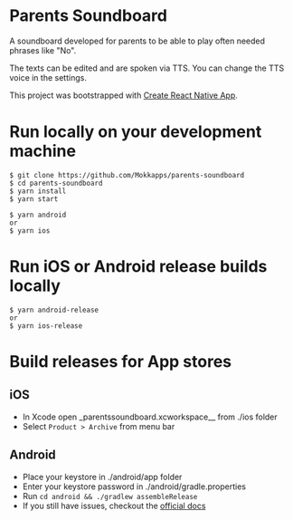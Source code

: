 # Parents Soundboard

A soundboard developed for parents to be able to play often needed phrases like "No".

The texts can be edited and are spoken via TTS. You can change the TTS voice in the settings.

This project was bootstrapped with [Create React Native App](https://github.com/react-community/create-react-native-app).

# Run locally on your development machine

```
$ git clone https://github.com/Mokkapps/parents-soundboard
$ cd parents-soundboard
$ yarn install
$ yarn start

$ yarn android
or
$ yarn ios
```

# Run iOS or Android release builds locally

```
$ yarn android-release
or
$ yarn ios-release
```

# Build releases for App stores

## iOS

- In Xcode open \_parentssoundboard.xcworkspace\_\_ from ./ios folder
- Select `Product > Archive` from menu bar

## Android

- Place your keystore in ./android/app folder
- Enter your keystore password in ./android/gradle.properties
- Run `cd android && ./gradlew assembleRelease`
- If you still have issues, checkout the [official docs](https://facebook.github.io/react-native/docs/signed-apk-android)
